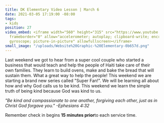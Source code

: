 ```yaml
---
title: DK Elementary Video Lesson | March 6
date: 2021-03-05 17:19:00 -08:00
tags:
- kids
position: 27
video_embed: <iframe width="560" height="315" src="https://www.youtube.com/embed/05opzbKDuaE"
  frameborder="0" allow="accelerometer; autoplay; clipboard-write; encrypted-media;
  gyroscope; picture-in-picture" allowfullscreen></iframe>
small_image: "/uploads/Website%20Graphic-%20Elementary-0b657d.png"
---
```


Last weekend we got to hear from a super cool couple who started a business that would teach and help the people of Haiti take care of their own families. They learn to build ovens, make and bake the bread that will sustain them. What a great way to help the people! This weekend we are starting a brand new series called "Super Fan!". We will be learning all about how and why God calls us to be kind. This weekend we learn the simple truth of being kind because God was kind to us. 

*"Be kind and compassionate to one another, forgiving each other, just as in Christ God forgave you." -Ephesians 4:32*

Remember check in begins **15 minutes prior**to each service time.